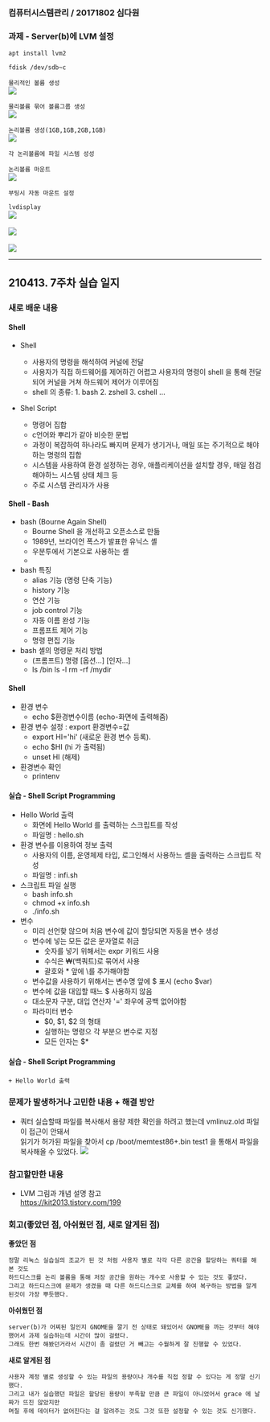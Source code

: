 ### 컴퓨터시스템관리 / 20171802 심다원

###  **과제 - Server(b)에 LVM 설정**  ###    
  ```apt install lvm2```   
  
  ```fdisk /dev/sdb~c```           
  
  ```물리적인 볼륨 생성```        
  <img src="https://user-images.githubusercontent.com/79961001/114007186-13d55400-989c-11eb-8ef2-4bbb9b4bc3dd.png"></img><br/>      
 
  ```물리볼륨 묶어 볼륨그룹 생성```    
  <img src=" https://user-images.githubusercontent.com/79961001/114007676-821a1680-989c-11eb-9627-b0212b185fb9.png"></img><br/>        
  
   
  ```논리볼륨 생성(1GB,1GB,2GB,1GB)```   
   <img src="https://user-images.githubusercontent.com/79961001/114009647-4a13d300-989e-11eb-895e-d738925faea3.png"></img><br/>          
  
  ```각 논리볼륨에 파일 시스템 성성```   
  
  ```논리볼륨 마운트```     
  <img src="https://user-images.githubusercontent.com/79961001/114009919-8e9f6e80-989e-11eb-852b-3bff3c2c707e.png"></img><br/>     
 
 ```부팅시 자동 마운트 설정```     
  
       
   ```lvdisplay```        
    <img src="https://user-images.githubusercontent.com/79961001/114010283-e8079d80-989e-11eb-8bf9-a5bd6fbf8e50.png"></img><br/>   
     <img src="https://user-images.githubusercontent.com/79961001/114010284-e938ca80-989e-11eb-8b1b-d18beab21fc9.png"></img><br/>   
      <img src="https://user-images.githubusercontent.com/79961001/114010285-e938ca80-989e-11eb-8dbe-5e91bf9a889d.png"></img><br/>  
     
      
     
---   

## 210413. 7주차 실습 일지


### **새로 배운 내용**
  
  #### Shell ####  
  
  + Shell      
    + 사용자의 명령을 해석하여 커널에 전달       
    + 사용자가 직접 하드웨어를 제어하긴 어렵고 사용자의 명령이 shell 을 통해 전달되어 커널을 거쳐 하드웨어 제어가 이루어짐      
    + shell 의 종류: 1. bash 2. zshell 3. cshell ...         


  + Shel Script
    + 명령어 집합
    + c언어와 뿌리가 같아 비슷한 문법     
    + 과정이 복잡하여 하나라도 빠지며 문제가 생기거나, 매일 또는 주기적으로 해야하는 명령의 집합            
    + 시스템을 사용하여 환경 설정하는 경우, 애플리케이션을 설치할 경우, 매일 점검해야하느 시스템 상태 체크 등           
    + 주로 시스템 관리자가 사용      
     

 
  #### Shell - Bash ####    
  
  + bash (Bourne Again Shell)      
    + Bourne Shell 을 개선하고 오픈소스로 만듦           
    + 1989년, 브라이언 폭스가 발표한 유닉스 셸          
    + 우분투에서 기본으로 사용하는 셸      
    +    
  + bash 특징
    + alias 기능 (명령 단축 기능)
    + history 기능
    + 연산 기능
    + job control 기능
    + 자동 이름 완성 기능
    + 프롬프트 제어 기능
    + 명령 편집 기능               
  + bash 셸의 명령문 처리 방법 
    + (프롬프트) 명령 [옵션...] [인자...]        
    + ls /bin              ls -l              rm -rf /mydir     
  
  
  #### Shell ####     
  
  + 환경 변수
    + echo $환경변수이름 (echo-화면에 출력해줌)              
  + 환경 변수 설정 : export 환경변수=값            
    + export HI='hi'  (새로운 환경 변수 등록).      
    + echo $HI (hi 가 출력됨)
    + unset HI (해제)       
  + 환경변수 확인
    + printenv                    
   
   
   #### 실습 - Shell Script Programming ####     
  
  + Hello World 출력      
    + 화면에 Hello World 를 출력하는 스크립트를 작성
    + 파일명 : hello.sh
  + 환경 변수를 이용하여 정보 출력     
    + 사용자의 이름, 운영체제 타입, 로그인해서 사용하느 셸을 출력하는 스크립트 작성
    + 파일명 : infi.sh
  + 스크립트 파일 실행      
    + bash info.sh     
    + chmod +x info.sh     
    + ./info.sh    
  + 변수
    + 미리 선언핮 않으며 처음 변수에 값이 할당되면 자동을 변수 생성
    + 변수에 넣는 모든 값은 문자열로 취금
      + 숫자를 넣기 위해서는 expr 키워드 사용
      + 수식은 ₩(백쿼트)로 묶어서 사용     
      + 괄호와 * 앞에 \를 추가해야함
    + 변수값을 사용하기 위해서는 변수명 앞에 $ 표시 (echo $var)
    + 변수에 값을 대입할 때느 $ 사용하지 않음
    + 대소문자 구분, 대입 연산자 '=' 좌우에 공백 없어야함
    + 파라미터 변수 
      + $0, $1, $2 의 형태      
      + 실행하는 명령으 각 부분으 변수로 지정       
      + 모든 인자는 $*          

  #### 실습 - Shell Script Programming ####     
  
    + Hello World 출력 
                
 

 
    
### **문제가 발생하거나 고민한 내용 + 해결 방안**  

  
  + 쿼터 실습할때 파일를 복사해서 용량 제한 확인을 하려고 했는데 vmlinuz.old 파일이 접근이 안돼서   
    읽기가 허가된 파일을 찾아서 cp /boot/memtest86+.bin test1 을 통해서 파일을 복사해올 수 있었다.
    <img src="https://user-images.githubusercontent.com/79961001/113747383-4b2fed80-9742-11eb-84b0-e4ca69898155.png"></img><br/>             



### **참고할만한 내용**      
  + LVM 그림과 개념 설명 참고     
  https://kit2013.tistory.com/199    
      
  
### **회고(좋았던 점, 아쉬웠던 점, 새로 알게된 점)**

**좋았던 점**   
```
정말 리눅스 실습실의 조교가 된 것 처럼 사용자 별로 각각 다른 공간을 할당하는 쿼터를 해본 것도    
하드디스크를 논리 볼륨을 통해 저장 공간을 원하는 개수로 사용할 수 있는 것도 좋았다.
그리고 하드디스크에 문제가 생겼을 때 다른 하드디스크로 교체를 하여 복구하는 방법을 알게 된것이 가장 뿌듯했다.
```
**아쉬웠던 점**      
```
server(b)가 어찌된 일인지 GNOME을 깔기 전 상태로 돼있어서 GNOME을 까는 것부터 해야했어서 과제 실습하는데 시간이 많이 걸렸다.     
그래도 한번 해봤던거라서 시간이 좀 걸렸던 거 빼고는 수월하게 잘 진행할 수 있었다.
```

**새로 알게된 점**   
```
사용자 계정 별로 생성할 수 있는 파일의 용량이나 개수를 직접 정할 수 있다는 게 정말 신기했다.   
그리고 내가 실습했던 파일은 할당된 용량이 부족할 만큼 큰 파일이 아니었어서 grace 에 날짜가 뜨진 않았지만   
며칠 후에 데이터가 없어진다는 걸 알려주는 것도 그것 또한 설정할 수 있는 것도 신기했다.   
```
